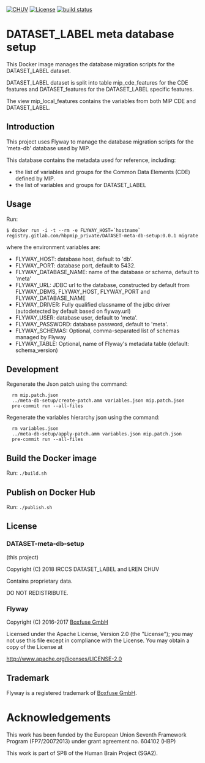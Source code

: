 [![CHUV](https://img.shields.io/badge/CHUV-LREN-AF4C64.svg)](https://www.unil.ch/lren/en/home.html) [![License](https://img.shields.io/badge/license-proprietary-AF4C64.svg)](https://github.com/LREN-CHUV/DATASET-data-db-setup/blob/master/LICENSE)
[![build status](https://gitlab.com/hbpmip/DATASET-data-db-setup/badges/master/build.svg)](https://gitlab.com/hbpmip/DATASET-data-db-setup/commits/master)

# DATASET_LABEL meta database setup

This Docker image manages the database migration scripts for the DATASET_LABEL dataset.

DATASET_LABEL dataset is split into table mip_cde_features for the CDE features and DATASET_features for the DATASET_LABEL specific features.

The view mip_local_features contains the variables from both MIP CDE and DATASET_LABEL.

## Introduction

This project uses Flyway to manage the database migration scripts for the 'meta-db' database used by MIP.

This database contains the metadata used for reference, including:

* the list of variables and groups for the Common Data Elements (CDE) defined by MIP.
* the list of variables and groups for DATASET_LABEL

## Usage

Run:

```console
$ docker run -i -t --rm -e FLYWAY_HOST=`hostname` registry.gitlab.com/hbpmip_private/DATASET-meta-db-setup:0.0.1 migrate
```

where the environment variables are:

* FLYWAY_HOST: database host, default to 'db'.
* FLYWAY_PORT: database port, default to 5432.
* FLYWAY_DATABASE_NAME: name of the database or schema, default to 'meta'
* FLYWAY_URL: JDBC url to the database, constructed by default from FLYWAY_DBMS, FLYWAY_HOST, FLYWAY_PORT and FLYWAY_DATABASE_NAME
* FLYWAY_DRIVER: Fully qualified classname of the jdbc driver (autodetected by default based on flyway.url)
* FLYWAY_USER: database user, default to 'meta'.
* FLYWAY_PASSWORD: database password, default to 'meta'.
* FLYWAY_SCHEMAS: Optional, comma-separated list of schemas managed by Flyway
* FLYWAY_TABLE: Optional, name of Flyway's metadata table (default: schema_version)

## Development

Regenerate the Json patch using the command:

```console
  rm mip.patch.json
  ../meta-db-setup/create-patch.amm variables.json mip.patch.json
  pre-commit run --all-files
```

Regenerate the variables hierarchy json using the command:

```console
  rm variables.json
  ../meta-db-setup/apply-patch.amm variables.json mip.patch.json
  pre-commit run --all-files
```

## Build the Docker image

Run: `./build.sh`

## Publish on Docker Hub

Run: `./publish.sh`

## License

### DATASET-meta-db-setup

(this project)

Copyright (C) 2018 IRCCS DATASET_LABEL and LREN CHUV

Contains proprietary data.

DO NOT REDISTRIBUTE.


### Flyway

Copyright (C) 2016-2017 [Boxfuse GmbH](https://boxfuse.com)

Licensed under the Apache License, Version 2.0 (the "License");
you may not use this file except in compliance with the License.
You may obtain a copy of the License at

http://www.apache.org/licenses/LICENSE-2.0

## Trademark
Flyway is a registered trademark of [Boxfuse GmbH](https://boxfuse.com).

# Acknowledgements

This work has been funded by the European Union Seventh Framework Program (FP7/2007­2013) under grant agreement no. 604102 (HBP)

This work is part of SP8 of the Human Brain Project (SGA2).
